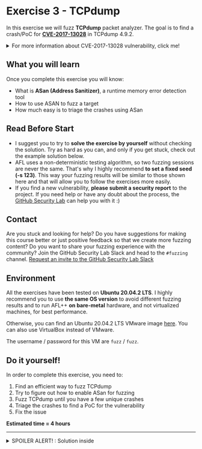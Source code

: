 # Exercise 3 - TCPdump

In this exercise we will fuzz **TCPdump** packet analyzer. The goal is to find a crash/PoC for [**CVE-2017-13028**](https://www.cvedetails.com/cve/CVE-2017-13028/) in TCPdump 4.9.2.

<details>
  <summary>For more information about CVE-2017-13028 vulnerability, click me!</summary>
  --------------------------------------------------------------------------------------------------------
  
**CVE-2017-13028** is an Out-of-bounds Read vulneratibily that can be triggered via a BOOTP packet (Bootstrap Protocol).
  
  An Out-of-bounds Read is a vulnerability that occurs when the program reads data past the end, or before the beginning, of the intended buffer.
  
  As a result, it allows remote attackers to cause a denial of service or possibly obtain potentially sensitive information from process memory.
  
  You can find more information about Out-of-bounds Read vulnerabilities at the following link: https://cwe.mitre.org/data/definitions/125.html
  
</details>

## What you will learn
Once you complete this exercise you will know:
- What is **ASan (Address Sanitizer)**, a runtime memory error detection tool
- How to use ASAN to fuzz a target
- How much easy is to triage the crashes using ASan

## Read Before Start
- I suggest you to try to **solve the exercise by yourself** without checking the solution. Try as hard as you can, and only if you get stuck, check out the example solution below.
- AFL uses a non-deterministic testing algorithm, so two fuzzing sessions are never the same. That's why I highly recommend **to set a fixed seed (-s 123)**. This way your fuzzing results will be similar to those shown here and that will allow you to follow the exercises more easily.  
- If you find a new vulnerability, **please submit a security report** to the project. If you need help or have any doubt about the process, the [GitHub Security Lab](mailto:securitylab.github.com) can help you with it :)

## Contact
Are you stuck and looking for help? Do you have suggestions for making this course better or just positive feedback so that we create more fuzzing content?
Do you want to share your fuzzing experience with the community?
Join the GitHub Security Lab Slack and head to the `#fuzzing` channel. [Request an invite to the GitHub Security Lab Slack](mailto:securitylab-social@github.com?subject=Request%20an%20invite%20to%20the%20GitHub%20Security%20Lab%20Slack)

## Environment

All the exercises have been tested on **Ubuntu 20.04.2 LTS**. I highly recommend you to use **the same OS version** to avoid different fuzzing results and to run AFL++ **on bare-metal** hardware, and not virtualized machines, for best performance.

Otherwise, you can find an Ubuntu 20.04.2 LTS VMware image [here](https://drive.google.com/file/d/1_m1x-SHcm7Muov2mlmbbt8nkrMYp0Q3K/view?usp=sharing). You can also use VirtualBox instead of VMware.

The username / password for this VM are `fuzz` / `fuzz`.

## Do it yourself!
In order to complete this exercise, you need to:
1) Find an efficient way to fuzz TCPdump
2) Try to figure out how to enable ASan for fuzzing
3) Fuzz TCPdump until you have a few unique crashes
4) Triage the crashes to find a PoC for the vulnerability
5) Fix the issue

**Estimated time = 4 hours**

---------------------------------------------------------------------------------------------------------------------------------------------------

<details>
  <summary>SPOILER ALERT! : Solution inside</summary>

### Download and build your target

Let's first get our fuzzing target. Create a new directory for the project you want to fuzz:
```
cd $HOME
mkdir fuzzing_tcpdump && cd fuzzing_tcpdump/
```

Download and uncompress tcpdump-4.9.2.tar.gz
```
wget https://github.com/the-tcpdump-group/tcpdump/archive/refs/tags/tcpdump-4.9.2.tar.gz
tar -xzvf tcpdump-4.9.2.tar.gz
```

We also need to download libpcap, a cross-platform library that is needed by TCPdump. Download and uncompress libpcap-1.8.0.tar.gz:
```
wget https://github.com/the-tcpdump-group/libpcap/archive/refs/tags/libpcap-1.8.0.tar.gz
tar -xzvf libpcap-1.8.0.tar.gz
```

We need to rename ``libpcap-libpcap-1.8.0`` to ``libpcap-1.8.0``. Otherwise, tcpdump doesn't find the ``libpcap.a`` local path:
```
mv libpcap-libpcap-1.8.0/ libpcap-1.8.0
```
  
Build and install libpcap:

```
cd $HOME/fuzzing_tcpdump/libpcap-1.8.0/
./configure --enable-shared=no
make
```

Now, we can build and install tcpdump:
```
cd $HOME/fuzzing_tcpdump/tcpdump-tcpdump-4.9.2/
./configure --prefix="$HOME/fuzzing_tcpdump/install/"
make
make install
```

To test everything is working properly, just type:
```
$HOME/fuzzing_tcpdump/install/sbin/tcpdump -h
```
  
and you should see something like that

![](Images/Image1.png)
  
**Before continuing to the following step, check that your version numbers matches the numbers above**

### Seed corpus creation

You can find a lot of .pcacp examples in the "./tests" folder. You can run these .pcap files with the following command-line:
```
$HOME/fuzzing_tcpdump/install/sbin/tcpdump -vvvvXX -ee -nn -r [.pcap file]
```
  
For example:
```
$HOME/fuzzing_tcpdump/install/sbin/tcpdump -vvvvXX -ee -nn -r ./tests/geneve.pcap
```
  
And the output should look like
![](Images/Image2.png)
  
### AddressSanitizer
  
**AddressSanitizer (ASan)** is a fast memory error detector for C and C++. It was originally developed by Google (Konstantin Serebryany, Derek Bruening, Alexander Potapenko, Dmitry Vyukov) and first released in May 2011.

It consists of a compiler instrumentation module and a run-time library. The tool is capable of finding out-of-bounds accesses to heap, stack, and global objects, as well as use-after-free, double-free and memory leaks bugs.

AddressSanitizer is open source and is integrated with the LLVM compiler tool chain starting from version 3.1. While it was originally developed as a project for LLVM, it has been ported to GCC and it is included into GCC versions >= 4.8

You can find more information about AddressSanitizer at the following [link](https://clang.llvm.org/docs/AddressSanitizer.html).
  
### Build with ASan enabled
  
Now we're going to build tcpdump (and libpcap) with ASAN enabled.

First of all, we're going to clean all previously compiled object files and executables:
```
rm -r $HOME/fuzzing_tcpdump/install
cd $HOME/fuzzing_tcpdump/libpcap-1.8.0/
make clean

cd $HOME/fuzzing_tcpdump/tcpdump-tcpdump-4.9.2/
make clean
```

Now, we set `AFL_USE_ASAN=1` before calling ``configure`` and ``make``:

```
cd $HOME/fuzzing_tcpdump/libpcap-1.8.0/
export LLVM_CONFIG="llvm-config-11"
CC=afl-clang-lto ./configure --enable-shared=no --prefix="$HOME/fuzzing_tcpdump/install/"
AFL_USE_ASAN=1 make

cd $HOME/fuzzing_tcpdump/tcpdump-tcpdump-4.9.2/
AFL_USE_ASAN=1 CC=afl-clang-lto ./configure --prefix="$HOME/fuzzing_tcpdump/install/"
AFL_USE_ASAN=1 make
AFL_USE_ASAN=1 make install
```  

**Afl-clang-lto compilation can take a few minutes to complete**  
  
### Fuzzing time

Now, you can run the fuzzer with the following command:
```
afl-fuzz -m none -i $HOME/fuzzing_tcpdump/tcpdump-tcpdump-4.9.2/tests/ -o $HOME/fuzzing_tcpdump/out/ -s 123 -- $HOME/fuzzing_tcpdump/install/sbin/tcpdump -vvvvXX -ee -nn -r @@
```

**Note: ASAN on 64-bit systems requests a lot of virtual memory. That's why I've set the flag "-m none" that disable memory limits in AFL**
  
After a while, you should have multiple crashes:
  
![](Images/Image3.png)


### Triage
  
To debug a program built with ASan is so much easier than in the previous exercises. All you need to do is to feed the program with the crash file:
  
```
$HOME/fuzzing_tcpdump/install/sbin/tcpdump -vvvvXX -ee -nn -r '/home/antonio/fuzzing_tcpdump/out/default/crashes/id:000000,sig:06,src:002318+001583,time:10357087,op:splice,rep:8'
```

and you will get a nice summary of the crash, including the execution trace:
  
![](Images/Image4.png)  

### Fix the issue

The last step of the exercise is to fix the bug! Rebuild your target after the fix and check that your PoC don't crash the program anymore. This last part is left as exercise for the student.
  
  <details>
  <summary>Solution inside</summary>
   --------------------------------------------------------------------------------------------------
    
  Official fix:
  - https://github.com/the-tcpdump-group/tcpdump/commit/29e5470e6ab84badbc31f4532bb7554a796d9d52
    
   </details> 

Alternatively, you can download a newer version of TCPdump, and check that both bugs have been fixed.
  
</details>
